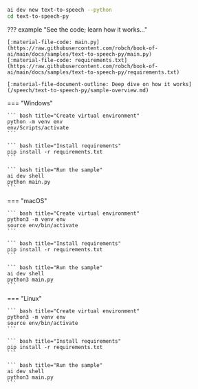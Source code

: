 ``` bash title="Generate sample code"
ai dev new text-to-speech --python
cd text-to-speech-py
```

??? example "See the code; learn how it works..."

    [:material-file-code: main.py](https://raw.githubusercontent.com/robch/book-of-ai/main/docs/samples/text-to-speech-py/main.py)  
    [:material-file-code: requirements.txt](https://raw.githubusercontent.com/robch/book-of-ai/main/docs/samples/text-to-speech-py/requirements.txt)  

    [:material-file-document-outline: Deep dive on how it works](/speech/text-to-speech-py/sample-overview.md)  

=== "Windows"

    ``` bash title="Create virtual environment"
    python -m venv env
    env/Scripts/activate
    ```

    ``` bash title="Install requirements"
    pip install -r requirements.txt
    ```

    ``` bash title="Run the sample"
    ai dev shell
    python main.py
    ```

=== "macOS"

    ``` bash title="Create virtual environment"
    python3 -m venv env
    source env/bin/activate
    ```

    ``` bash title="Install requirements"
    pip install -r requirements.txt
    ```

    ``` bash title="Run the sample"
    ai dev shell
    python3 main.py
    ```

=== "Linux"

    ``` bash title="Create virtual environment"
    python3 -m venv env
    source env/bin/activate
    ```

    ``` bash title="Install requirements"
    pip install -r requirements.txt
    ```

    ``` bash title="Run the sample"
    ai dev shell
    python3 main.py
    ```

